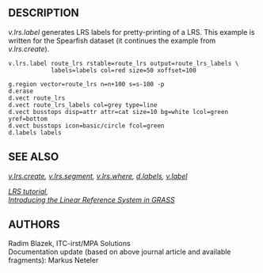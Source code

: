 ## DESCRIPTION

*v.lrs.label* generates LRS labels for pretty-printing of a LRS. This
example is written for the Spearfish dataset (it continues the example
from *v.lrs.create*).

```shell
v.lrs.label route_lrs rstable=route_lrs output=route_lrs_labels \
            labels=labels col=red size=50 xoffset=100

g.region vector=route_lrs n=n+100 s=s-100 -p
d.erase
d.vect route_lrs
d.vect route_lrs_labels col=grey type=line
d.vect busstops disp=attr attr=cat size=10 bg=white lcol=green yref=bottom
d.vect busstops icon=basic/circle fcol=green
d.labels labels
```

## SEE ALSO

*[v.lrs.create](v.lrs.create.md), [v.lrs.segment](v.lrs.segment.md),
[v.lrs.where](v.lrs.where.md), [d.labels](d.labels.md),
[v.label](v.label.md)*

*[LRS tutorial](lrs.md),  
[Introducing the Linear Reference System in
GRASS](https://foss4g.asia/2004/Full-Paper_PDF/Introducing-the-Linear-Reference-System-in-GRASS.pdf)*

## AUTHORS

Radim Blazek, ITC-irst/MPA Solutions  
Documentation update (based on above journal article and available
fragments): Markus Neteler
